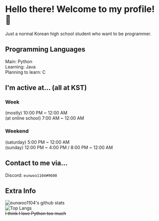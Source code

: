 # Hello there! Welcome to my profile! 👋
Just a normal Korean high school student who want to be programmer.  

## Programming Languages
Main: Python  
Learning: Java  
Planning to learn: C  

## I'm active at... (all at KST)

### Week
(mostly) 10:00 PM ~ 12:00 AM  
(at online school) 7:00 AM ~ 12:00 AM  

### Weekend
(saturday) 5:00 PM ~ 12:00 AM  
(sunday) 12:00 PM ~ 4:00 PM / 8:00 PM ~ 12:00 AM

## Contact to me via...
Discord: `eunwoo1104#9600`  

## Extra Info

![eunwoo1104's github stats](https://github-readme-stats.vercel.app/api?username=eunwoo1104&theme=dark)  
![Top Langs](https://github-readme-stats.vercel.app/api/top-langs/?username=eunwoo1104&layout=compact&theme=dark)  
~~I think I love Python too much~~
